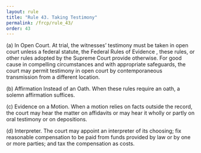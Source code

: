 ```yaml
---
layout: rule
title: "Rule 43. Taking Testimony"
permalink: /frcp/rule_43/
order: 43
---
```


(a) In Open Court. At trial, the witnesses’ testimony must be taken in open court unless a federal statute, the Federal Rules of Evidence , these rules, or other rules adopted by the Supreme Court provide otherwise. For good cause in compelling circumstances and with appropriate safeguards, the court may permit testimony in open court by contemporaneous transmission from a different location.


(b) Affirmation Instead of an Oath. When these rules require an oath, a solemn affirmation suffices.


(c) Evidence on a Motion. When a motion relies on facts outside the record, the court may hear the matter on affidavits or may hear it wholly or partly on oral testimony or on depositions.


(d) Interpreter. The court may appoint an interpreter of its choosing; fix reasonable compensation to be paid from funds provided by law or by one or more parties; and tax the compensation as costs.